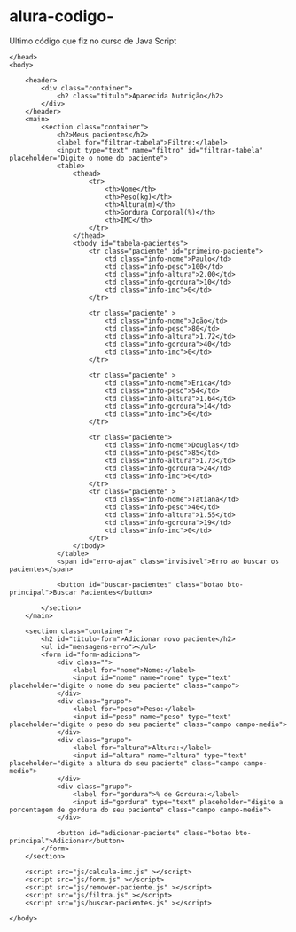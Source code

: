 # alura-codigo-
Ultimo código que fiz no curso de Java Script
<!DOCTYPE html>
<html lang="pt-br">
	<head>
		<meta charset="UTF-8">
		<title>Aparecida Nutrição</title>
		<link rel="icon" href="favicon.ico" type="image/x-icon">
		<link rel="stylesheet" type="text/css" href="css/reset.css">
		<link rel="stylesheet" type="text/css" href="css/index.css">

	</head>
	<body>

		<header>
			<div class="container">
				<h2 class="titulo">Aparecida Nutrição</h2>
			</div>
		</header>
		<main>
			<section class="container">
				<h2>Meus pacientes</h2>
				<label for="filtrar-tabela">Filtre:</label>
				<input type="text" name="filtro" id="filtrar-tabela" placeholder="Digite o nome do paciente">
				<table>
					<thead>
						<tr>
							<th>Nome</th>
							<th>Peso(kg)</th>
							<th>Altura(m)</th>
							<th>Gordura Corporal(%)</th>
							<th>IMC</th>
						</tr>
					</thead>
					<tbody id="tabela-pacientes">
						<tr class="paciente" id="primeiro-paciente">
							<td class="info-nome">Paulo</td>
							<td class="info-peso">100</td>
							<td class="info-altura">2.00</td>
							<td class="info-gordura">10</td>
							<td class="info-imc">0</td>
						</tr>

						<tr class="paciente" >
							<td class="info-nome">João</td>
							<td class="info-peso">80</td>
							<td class="info-altura">1.72</td>
							<td class="info-gordura">40</td>
							<td class="info-imc">0</td>
						</tr>

						<tr class="paciente" >
							<td class="info-nome">Erica</td>
							<td class="info-peso">54</td>
							<td class="info-altura">1.64</td>
							<td class="info-gordura">14</td>
							<td class="info-imc">0</td>
						</tr>

						<tr class="paciente">
							<td class="info-nome">Douglas</td>
							<td class="info-peso">85</td>
							<td class="info-altura">1.73</td>
							<td class="info-gordura">24</td>
							<td class="info-imc">0</td>
						</tr>
						<tr class="paciente" >
							<td class="info-nome">Tatiana</td>
							<td class="info-peso">46</td>
							<td class="info-altura">1.55</td>
							<td class="info-gordura">19</td>
							<td class="info-imc">0</td>
						</tr>
					</tbody>
				</table>
				<span id="erro-ajax" class="invisivel">Erro ao buscar os pacientes</span>

				<button id="buscar-pacientes" class="botao bto-principal">Buscar Pacientes</button>

			</section>
		</main>

		<section class="container">
		    <h2 id="titulo-form">Adicionar novo paciente</h2>
			<ul id="mensagens-erro"></ul>
		    <form id="form-adiciona">
		        <div class="">
		            <label for="nome">Nome:</label>
		            <input id="nome" name="nome" type="text" placeholder="digite o nome do seu paciente" class="campo">
		        </div>
		        <div class="grupo">
		            <label for="peso">Peso:</label>
		            <input id="peso" name="peso" type="text" placeholder="digite o peso do seu paciente" class="campo campo-medio">
		        </div>
		        <div class="grupo">
		            <label for="altura">Altura:</label>
		            <input id="altura" name="altura" type="text" placeholder="digite a altura do seu paciente" class="campo campo-medio">
		        </div>
		        <div class="grupo">
		            <label for="gordura">% de Gordura:</label>
		            <input id="gordura" type="text" placeholder="digite a porcentagem de gordura do seu paciente" class="campo campo-medio">
		        </div>

		        <button id="adicionar-paciente" class="botao bto-principal">Adicionar</button>
		    </form>
		</section>

		<script src="js/calcula-imc.js" ></script>
		<script src="js/form.js" ></script>
		<script src="js/remover-paciente.js" ></script>
		<script src="js/filtra.js" ></script>
		<script src="js/buscar-pacientes.js" ></script>

	</body>
</html>
